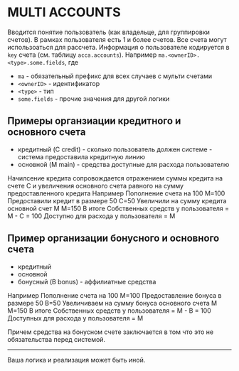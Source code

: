 # MULTI ACCOUNTS

Вводится понятие пользователь (как владельце, для группировки счетов). В рамках пользователя есть 1 и более счетов. Все счета могут использоаться для рассчета.
Информация о пользователе кодируется в `key` счета (см. таблицу `acca.accounts`).
Например `ma.<ownerID>.<type>.some.fields`, где
- `ma` - обязательный префикс для всех случаев с мульти счетами
- `<ownerID>` - идентификатор
- `<type>` - тип
- `some.fields` - прочие значения для другой логики

## Примеры органзиации кредитного и основного счета

- кредитный (C credit) - сколько пользователь должен системе - система предоставила кредитную линию
- основной (M main) - средства доступные для расхода пользователю

Начилсение кредита сопровождается отражением суммы кредита на счете C и увеличения основного счета равного на сумму предоставленного кредита
Например
Пополнение счета на 100
M=100
Предоставили кредит в размере 50
C=50
Увеличили на сумму кредита основной счет M
M=150
В итоге
Собственных средств у пользователя = M - C = 100
Доступно для расхода у пользователя = M

## Пример организации бонусного и основного счета

- кредитный
- основной
- бонусный (B bonus) - аффилиатные средства

Например
Пополнение счета на 100
M=100
Предоставление бонуса в размере 50
B=50
Увеличиваем на сумму бонуса основного счета M
M=150
В итоге
Собственных средств у пользователя = M - B = 100
Доступных для расхода у пользователя = M

Причем средства на бонусном счете заключается в том что это не обязательства перед системой.

---

Ваша логика и реализация может быть иной.

